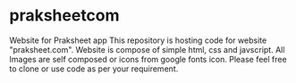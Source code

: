 # praksheetcom
Website for Praksheet app
This repository is hosting code for website "praksheet.com". Website is compose of simple html, css and javscript. All Images are self composed or icons from google fonts icon. Please feel free to clone or use code as per your requirement.

